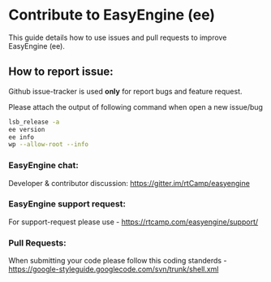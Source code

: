 # Contribute to EasyEngine (ee)

This guide details how to use issues and pull requests to improve EasyEngine (ee).

## How to report issue:

Github issue-tracker is used **only** for report bugs and feature request. 

Please attach the output of following command when open a new issue/bug
```bash
lsb_release -a
ee version
ee info
wp --allow-root --info
```

### EasyEngine chat:
Developer & contributor discussion: https://gitter.im/rtCamp/easyengine


### EasyEngine support request:
For support-request please use - https://rtcamp.com/easyengine/support/


### Pull Requests:
When submitting your code please follow this coding standerds - https://google-styleguide.googlecode.com/svn/trunk/shell.xml
